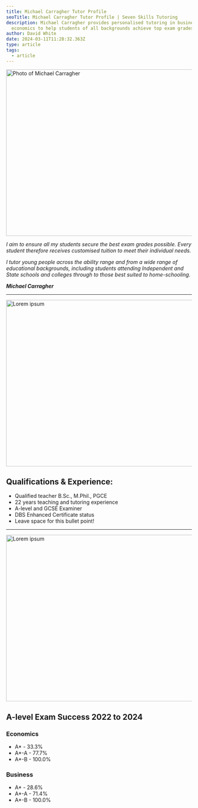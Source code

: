 ```yaml
---
title: Michael Carragher Tutor Profile
seoTitle: Michael Carragher Tutor Profile | Seven Skills Tutoring
description: Michael Carragher provides personalised tutoring in business and
  economics to help students of all backgrounds achieve top exam grades.
author: David White
date: 2024-03-11T11:28:32.363Z
type: article
tags:
  - article
---
```

<img src="/_includes/static/img/profile.avif" alt="Photo of Michael Carragher" title="Photo of Michael Carragher" class="Right" width="600px" height="450px" loading="lazy"/>

*I aim to ensure all my students secure the best exam grades possible. Every student therefore receives customised tuition to meet their individual needs.*

*I tutor young people across the ability range and from a wide range of educational backgrounds, including students attending Independent and State schools and colleges through to those best suited to home-schooling.*

***Michael Carragher***

- - -

<img src="/_includes/static/img/pexels-asphotograpy-95916.webp" alt="Lorem ipsum" title="Lorem ipsum" class="Left" width="600px" height="450px" loading="lazy"/>

## Qualifications & Experience:

* Qualified teacher B.Sc., M.Phil., PGCE
* 22 years teaching and tutoring experience
* A-level and GCSE Examiner
* DBS Enhanced Certificate status
* Leave space for this bullet point!

- - -

<img src="/_includes/static/img/pexels-asphotograpy-95916.webp" alt="Lorem ipsum" title="Lorem ipsum" class="Right" width="600px" height="450px" loading="lazy"/>

## A-level Exam Success 2022 to 2024

### Economics

* A* - 33.3%
* A*-A - 77.7%
* A*-B - 100.0%

### Business

* A* - 28.6%
* A*-A - 71.4%
* A*-B - 100.0%
